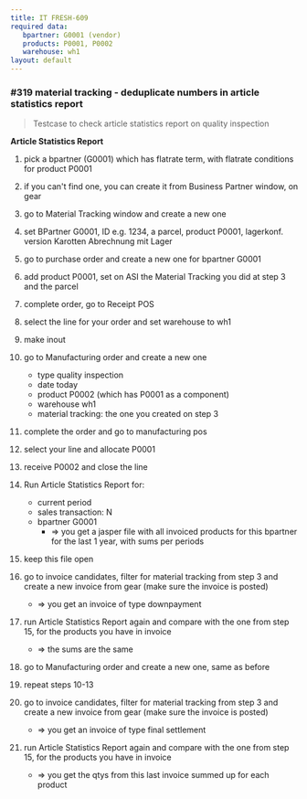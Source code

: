```yaml
---
title: IT FRESH-609
required data:
   bpartner: G0001 (vendor)
   products: P0001, P0002 
   warehouse: wh1
layout: default
---
```


### #319 material tracking - deduplicate numbers in article statistics report
> Testcase to check article statistics report on quality inspection

**Article Statistics Report**

1. pick a bpartner (G0001) which has flatrate term, with flatrate conditions for product P0001

2. if you can't find one, you can create it from Business Partner window, on gear

3. go to Material Tracking window and create a new one

4. set BPartner G0001, ID e.g. 1234, a parcel, product P0001, lagerkonf. version Karotten Abrechnung mit Lager

5. go to purchase order and create a new one for bpartner G0001

6. add product P0001, set on ASI the Material Tracking you did at step 3 and the parcel

7. complete order, go to Receipt POS

8. select the line for your order and set warehouse to wh1

9. make inout

10. go to Manufacturing order and create a new one 
	* type quality inspection
	* date today
	* product P0002 (which has P0001 as a component)
	* warehouse wh1
	* material tracking: the one you created on step 3
	
11. complete the order and go to manufacturing pos

12. select your line and allocate P0001

13. receive P0002 and close the line

14. Run Article Statistics Report for:
	* current period
	* sales transaction: N
	* bpartner G0001
		* => you get a jasper file with all invoiced products for this bpartner for the last 1 year, with sums per periods

15. keep this file open

16. go to invoice candidates, filter for material tracking from step 3 and create a new invoice from gear (make sure the invoice is posted)
	* => you get an invoice of type downpayment

17. run Article Statistics Report again and compare with the one from step 15, for the products you have in invoice
	* => the sums are the same
	
18. go to Manufacturing order and create a new one, same as before

19. repeat steps 10-13

20. go to invoice candidates, filter for material tracking from step 3 and create a new invoice from gear (make sure the invoice is posted)
	* => you get an invoice of type final settlement

21. run Article Statistics Report again and compare with the one from step 15, for the products you have in invoice
	* => you get the qtys from this last invoice summed up for each product
